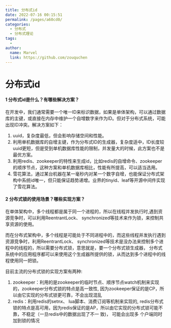 ```yaml
---
title: 分布式id
date: 2022-07-16 00:15:51
permalink: /pages/a60cd0/
categories:
  - 分布式
  - 分布式理论
tags:
  - 
author: 
  name: Marvel
  link: https://github.com/zouquchen
---
```

# 分布式id

#### 1 分布式id是什么？有哪些解决方案？

在开发中，我们通常需要一个唯一ID来标识数据，如果是单体架构，可以通过数据库的主键，或直接在内存中维护一个自增数字来作为ID。但对于分布式系统，可能出现ID冲突。解决方案如下：

1. uuid，复杂度最低，但会影响存储空间和性能。
2. 利用单机数据库的自增主键，作为分布式ID的生成器，复杂度适中，ID长度较uuid更短，但是受到单机数据库性能的限制，并发量大的时候，此方案也不是最优方案。
3. 利用redis、zookeeper的特性来生成id，比如redis的自增命令、zookeeper的顺序节点，这种方案和单机数据库相比，性能有所提高，可以适当选用。
4. 雪花算法，通过某台机器在某一毫秒内对某一个数字自增，也能保证分布式架构中系统id唯一，但只能保证趋势递增。业界的tinyid、leaf等开源中间件实现了雪花算法。

#### 2 分布式锁的使用场景？哪些实现方案？

在单体架构中，多个线程都是属于同一个进程的，所以在线程并发执行时,遇到资源竞争时，可以利用ReentrantLock、 synchronized等技术来作为锁，来控制共享资源的使用。

而在分布式架构中，多个线程是可能处于不同进程中的，而这些线程并发执行遇到资源竞争时，利用ReentrantLock、 synchronized等技术是没办法来控制多个进程中的线程的，所以需要分布式锁，意思就是，要一个分布式锁生成器， 分布式系统中的应用程序都可以来使用这个生成器所提供的锁，从而达到多个进程中的线程使用同一把锁。

目前主流的分布式锁的实现方案有两种:

1. zookeeper：利用的是zookeeper的临时节点、顺序节点watch机制来实现的，zookeeper分布式锁的特点是高一致性, 因为zookeeper保证的是CP，所以由它实现的分布式锁更可靠，不会出现混乱
2. redis：利用redis的setnx、 lua脚本、消费订阅等机制来实现的, redis分布式锁的特点是高可用，因为redis保证的是AP，所以由它实现的分布式锁可能不靠，不稳定（一旦redis中的数据出现了不一 致)， 可能会出现多 个户端同时加到锁的情况